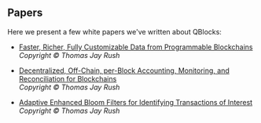 ## Papers

Here we present a few white papers we've written about QBlocks:

- [Faster, Richer, Fully Customizable Data from Programmable Blockchains](./2017%20-%20Rush%20-%20Faster,%20Richer,%20Fully%20Customizable%20Data%20from%20Programmable%20Blockchains.pdf)
<br>*Copyright © Thomas Jay Rush*

- [Decentralized, Off-Chain, per-Block Accounting, Monitoring, and Reconciliation for Blockchains](./2017%20-%20Rush%20-%20Decentralized,%20Off-Chain,%20per-Block%20Accounting,%20Monitoring,%20and%20Reconciliation%20for%20Blockchains.pdf) 
<br>*Copyright © Thomas Jay Rush*

- [Adaptive Enhanced Bloom Filters for Identifying Transactions of Interest](https://github.com/Great-Hill-Corporation/trueblocks-core/blob/master/src/other/papers/2017%20-%20Rush%20-%20Enhanced%20Adaptive%20Bloom%20Filters%20for%20Identifying%20Transactions%20of%20Interest.pdf)
<br>*Copyright © Thomas Jay Rush*
